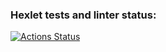 ### Hexlet tests and linter status:
[![Actions Status](https://github.com/Jackie-Dou/php-project-lvl3/workflows/hexlet-check/badge.svg)](https://github.com/Jackie-Dou/php-project-lvl3/actions)
